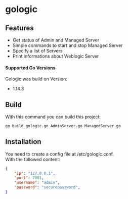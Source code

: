 # gologic
## Features

  * Get status of Admin and Managed Server
  * Simple commands to start and stop Managed Server
  * Specify a list of Servers
  * Print informations about Weblogic Server


#### Supported Go Versions

Gologic was build on Version:

- 1.14.3

## Build

With this command you can build this project:

```bash
go build gologic.go AdminServer.go ManagedServer.go
```

## Installation

You need to create a config file at /etc/gologic.conf.  
With the followed content:
```json
{
    "ip": "127.0.0.1",
    "port": 7001,
    "username": "admin",
    "password": "securepassword",
}
```

